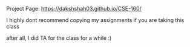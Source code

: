 Project Page: https://dakshshah03.github.io/CSE-160/


I highly dont recommend copying my assignments
if you are taking this class


after all, I did TA for the class for a while :)